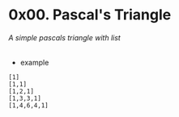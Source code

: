 # 0x00. Pascal's Triangle

###### A simple pascals triangle with list

- example

```````
[1]
[1,1]
[1,2,1]
[1,3,3,1]
[1,4,6,4,1]
`````````